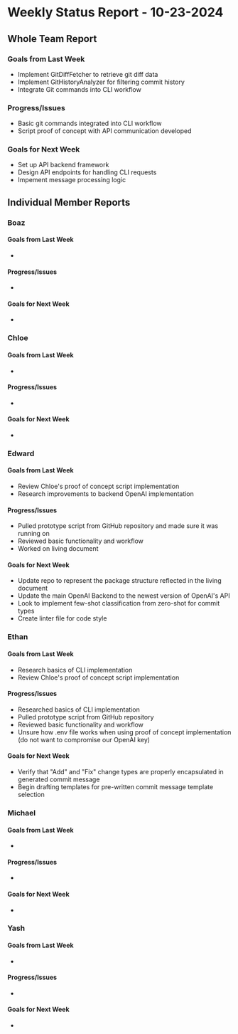 # Weekly Status Report - 10-23-2024

## Whole Team Report

### Goals from Last Week
- Implement GitDiffFetcher to retrieve git diff data
- Implement GitHistoryAnalyzer for filtering commit history
- Integrate Git commands into CLI workflow

### Progress/Issues
- Basic git commands integrated into CLI workflow
- Script proof of concept with API communication developed

### Goals for Next Week
- Set up API backend framework
- Design API endpoints for handling CLI requests
- Impement message processing logic

## Individual Member Reports

### Boaz

#### Goals from Last Week
- 

#### Progress/Issues
-

#### Goals for Next Week
-

### Chloe

#### Goals from Last Week
- 

#### Progress/Issues
-

#### Goals for Next Week
-

### Edward

#### Goals from Last Week
- Review Chloe's proof of concept script implementation 
- Research improvements to backend OpenAI implementation

#### Progress/Issues
- Pulled prototype script from GitHub repository and made sure it was running on 
- Reviewed basic functionality and workflow
- Worked on living document 

#### Goals for Next Week
- Update repo to represent the package structure reflected in the living document
- Update the main OpenAI Backend to the newest version of OpenAI's API 
- Look to implement few-shot classification from zero-shot for commit types
- Create linter file for code style 

### Ethan

#### Goals from Last Week
- Research basics of CLI implementation
- Review Chloe's proof of concept script implementation

#### Progress/Issues
- Researched basics of CLI implementation
- Pulled prototype script from GitHub repository
- Reviewed basic functionality and workflow
- Unsure how .env file works when using proof of concept implementation (do not want to compromise our OpenAI key)

#### Goals for Next Week
- Verify that "Add" and "Fix" change types are properly encapsulated in generated commit message
- Begin drafting templates for pre-written commit message template selection

### Michael

#### Goals from Last Week
- 

#### Progress/Issues
-

#### Goals for Next Week
-

### Yash

#### Goals from Last Week
- 

#### Progress/Issues
-

#### Goals for Next Week
-
